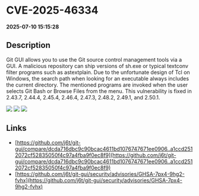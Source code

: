 # CVE-2025-46334

**2025-07-10 15:15:28**

## Description
Git GUI allows you to use the Git source control management tools via a GUI. A malicious repository can ship versions of sh.exe or typical textconv filter programs such as astextplain. Due to the unfortunate design of Tcl on Windows, the search path when looking for an executable always includes the current directory. The mentioned programs are invoked when the user selects Git Bash or Browse Files from the menu. This vulnerability is fixed in 2.43.7, 2.44.4, 2.45.4, 2.46.4, 2.47.3, 2.48.2, 2.49.1, and 2.50.1.

![](https://img.shields.io/static/v1?label=Score&message=8.6&color=red)
![](https://img.shields.io/static/v1?label=Severity&message=HIGH&color=red)
![](https://img.shields.io/static/v1?label=CWE&message=RCE&color=green)

## Links
- [https://github.com/j6t/git-gui/compare/dcda716dbc9c90bcac4611bd1076747671ee0906..a1ccd2512072cf52835050f4c97a4fba9f0ec8f9](https://github.com/j6t/git-gui/compare/dcda716dbc9c90bcac4611bd1076747671ee0906..a1ccd2512072cf52835050f4c97a4fba9f0ec8f9)
- [https://github.com/j6t/git-gui/security/advisories/GHSA-7px4-9hg2-fvhx](https://github.com/j6t/git-gui/security/advisories/GHSA-7px4-9hg2-fvhx)
